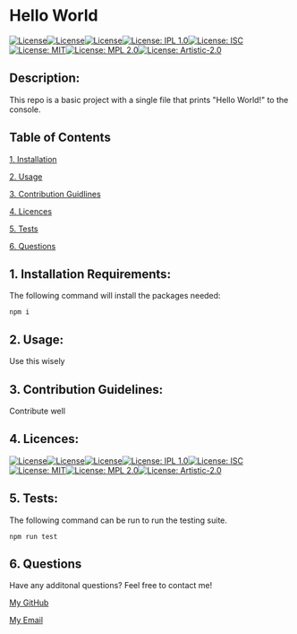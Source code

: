 # Hello World 

  [![License](https://img.shields.io/badge/License-Apache%202.0-blue.svg)](https://opensource.org/licenses/Apache-2.0)[![License](https://img.shields.io/badge/License-Boost%201.0-lightblue.svg)](https://www.boost.org/LICENSE_1_0.txt)[![License](https://img.shields.io/badge/License-EPL%201.0-red.svg)](https://opensource.org/licenses/EPL-1.0)[![License: IPL 1.0](https://img.shields.io/badge/License-IPL%201.0-blue.svg)](https://opensource.org/licenses/IPL-1.0)[![License: ISC](https://img.shields.io/badge/License-ISC-blue.svg)](https://opensource.org/licenses/ISC)[![License: MIT](https://img.shields.io/badge/License-MIT-yellow.svg)](https://opensource.org/licenses/MIT)[![License: MPL 2.0](https://img.shields.io/badge/License-MPL%202.0-brightgreen.svg)](https://opensource.org/licenses/MPL-2.0)[![License: Artistic-2.0](https://img.shields.io/badge/License-Perl-0298c3.svg)](https://opensource.org/licenses/Artistic-2.0)

  ## Description:
  This repo is a basic project with a single file that prints "Hello World!" to the console.
  
  ## Table of Contents

  [1. Installation](#1.-Installation-Requirements:)

  [2. Usage](#2.-Usage:)

  [3. Contribution Guidlines](#3.-Contribution-Guidelines:)

  [4. Licences](#4.-Licences:)

  [5. Tests](#5.-Tests:)

  [6. Questions](#6.-Questions:)

  ## 1. Installation Requirements:
  The following command will install the packages needed:

    npm i
  
  ## 2. Usage:
  Use this wisely

  ## 3. Contribution Guidelines:
  Contribute well

  ## 4. Licences:

  [![License](https://img.shields.io/badge/License-Apache%202.0-blue.svg)](https://opensource.org/licenses/Apache-2.0)[![License](https://img.shields.io/badge/License-Boost%201.0-lightblue.svg)](https://www.boost.org/LICENSE_1_0.txt)[![License](https://img.shields.io/badge/License-EPL%201.0-red.svg)](https://opensource.org/licenses/EPL-1.0)[![License: IPL 1.0](https://img.shields.io/badge/License-IPL%201.0-blue.svg)](https://opensource.org/licenses/IPL-1.0)[![License: ISC](https://img.shields.io/badge/License-ISC-blue.svg)](https://opensource.org/licenses/ISC)[![License: MIT](https://img.shields.io/badge/License-MIT-yellow.svg)](https://opensource.org/licenses/MIT)[![License: MPL 2.0](https://img.shields.io/badge/License-MPL%202.0-brightgreen.svg)](https://opensource.org/licenses/MPL-2.0)[![License: Artistic-2.0](https://img.shields.io/badge/License-Perl-0298c3.svg)](https://opensource.org/licenses/Artistic-2.0)

  ## 5. Tests:
  The following command can be run to run the testing suite.

    npm run test

  ## 6. Questions
  Have any additonal questions? Feel free to contact me!

  [My GitHub](https://github.com/hamzsait)

  [My Email](mailto:hamza.sait@gmail.com)
  